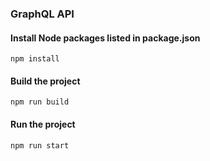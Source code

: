 ### GraphQL API

#### Install Node packages listed in package.json
``` 
npm install
```

#### Build the project
```
npm run build
```

#### Run the project 

```
npm run start

```
